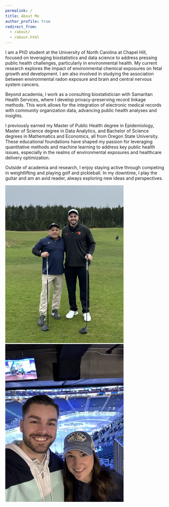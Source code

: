 ```yaml
---
permalink: /
title: About Me
author_profile: true
redirect_from: 
  - /about/
  - /about.html
---
```


I am a PhD student at the University of North Carolina at Chapel Hill, focused on leveraging biostatistics and data science to address pressing public health challenges, particularly in environmental health. My current research explores the impact of environmental chemical exposures on fetal growth and development. I am also involved in studying the association between environmental radon exposure and brain and central nervous system cancers.

Beyond academia, I work as a consulting biostatistician with Samaritan Health Services, where I develop privacy-preserving record linkage methods. This work allows for the integration of electronic medical records with community organization data, advancing public health analyses and insights.

I previously earned my Master of Public Health degree in Epidemiology, Master of Science degree in Data Analytics, and Bachelor of Science degrees in Mathematics and Economics, all from Oregon State University. These educational foundations have shaped my passion for leveraging quantitative methods and machine learning to address key public health issues, especially in the realms of environmental exposures and healthcare delivery optimization.

Outside of academia and research, I enjoy staying active through competing in weightlifting and playing golf and pickleball. In my downtime, I play the guitar and am an avid reader, always exploring new ideas and perspectives.

<img src="/images/golf.png" alt="golf" style="height:500px;"> <img src="/images/hockey.png" alt="hockey" style="height:500px;">
